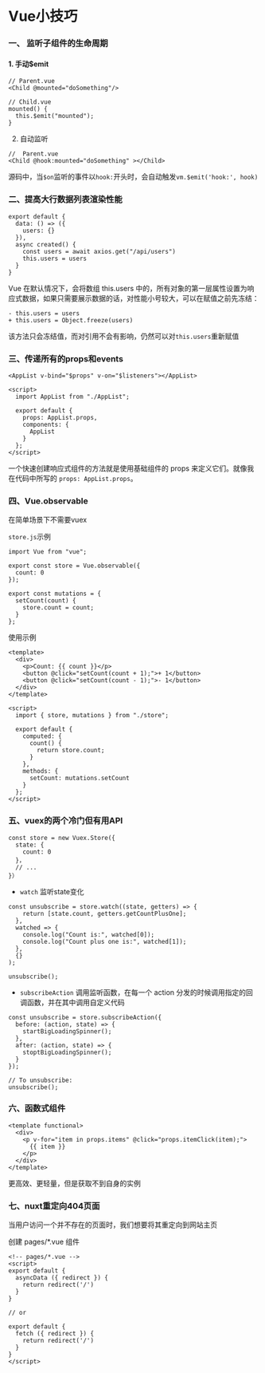 # Vue小技巧

### 一、 监听子组件的生命周期

#### 1. 手动$emit
````
// Parent.vue
<Child @mounted="doSomething"/>

// Child.vue
mounted() {
  this.$emit("mounted");
}
````

2. 自动监听
````
//  Parent.vue
<Child @hook:mounted="doSomething" ></Child>
````
源码中，当`$on`监听的事件以`hook:`开头时，会自动触发`vm.$emit('hook:', hook)`

### 二、提高大行数据列表渲染性能
````
export default {
  data: () => ({
    users: {}
  }),
  async created() {
    const users = await axios.get("/api/users")
    this.users = users
  }
}
````
Vue 在默认情况下，会将数组 this.users 中的，所有对象的第一层属性设置为响应式数据，如果只需要展示数据的话，对性能小号较大，可以在赋值之前先冻结：
````
- this.users = users
+ this.users = Object.freeze(users)
````
该方法只会冻结值，而对引用不会有影响，仍然可以对`this.users`重新赋值


### 三、传递所有的props和events
````
<AppList v-bind="$props" v-on="$listeners"></AppList>

<script>
  import AppList from "./AppList";

  export default {
    props: AppList.props,
    components: {
      AppList
    }
  };
</script>
````
一个快速创建响应式组件的方法就是使用基础组件的 props 来定义它们。就像我在代码中所写的 `props: AppList.props`。

### 四、Vue.observable
在简单场景下不需要vuex

`store.js`示例
````
import Vue from "vue";

export const store = Vue.observable({
  count: 0
});

export const mutations = {
  setCount(count) {
    store.count = count;
  }
};
````
使用示例
```
<template>
  <div>
    <p>Count: {{ count }}</p>
    <button @click="setCount(count + 1);">+ 1</button>
    <button @click="setCount(count - 1);">- 1</button>
  </div>
</template>

<script>
  import { store, mutations } from "./store";

  export default {
    computed: {
      count() {
        return store.count;
      }
    },
    methods: {
      setCount: mutations.setCount
    }
  };
</script>
````

### 五、vuex的两个冷门但有用API
````
const store = new Vuex.Store({
  state: {
    count: 0
  }，
  // ...
}）
````
- `watch` 监听state变化

````
const unsubscribe = store.watch((state, getters) => {
    return [state.count, getters.getCountPlusOne];
  },
  watched => {
    console.log("Count is:", watched[0]);
    console.log("Count plus one is:", watched[1]);
  },
  {}
);

unsubscribe();
````

- `subscribeAction` 调用监听函数，在每一个 action 分发的时候调用指定的回调函数，并在其中调用自定义代码

````
const unsubscribe = store.subscribeAction({
  before: (action, state) => {
    startBigLoadingSpinner();
  },
  after: (action, state) => {
    stoptBigLoadingSpinner();
  }
});

// To unsubscribe:
unsubscribe();
````

### 六、函数式组件
````
<template functional>
  <div>
    <p v-for="item in props.items" @click="props.itemClick(item);">
      {{ item }}
    </p>
  </div>
</template>
````
更高效、更轻量，但是获取不到自身的实例

### 七、nuxt重定向404页面
当用户访问一个并不存在的页面时，我们想要将其重定向到网站主页

创建 pages/*.vue 组件

````
<!-- pages/*.vue -->
<script>
export default {
  asyncData ({ redirect }) {
    return redirect('/')
  }
}

// or 

export default {
  fetch ({ redirect }) {
    return redirect('/')
  }
}
</script>
````